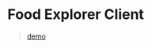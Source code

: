 <h1> Food Explorer Client </h1>

> <a href="https://main--lustrous-gecko-a1a0e5.netlify.app/">demo</a>
